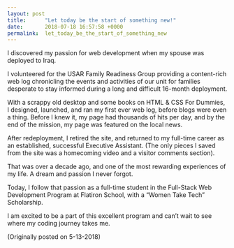 ```yaml
---
layout: post
title:      "Let today be the start of something new!"
date:       2018-07-18 16:57:58 +0000
permalink:  let_today_be_the_start_of_something_new
---
```



I discovered my passion for web development when my spouse was deployed to Iraq. 

I volunteered for the USAR Family Readiness Group providing a content-rich web log chronicling the events and activities of our unit for families desperate to stay informed during a long and difficult 16-month deployment. 

With a scrappy old desktop and some books on HTML & CSS For Dummies, I designed, launched, and ran my first ever web log, before blogs were even a thing. Before I knew it, my page had thousands of hits per day, and by the end of the mission, my page was featured on the local news. 

After redeployment, I retired the site, and returned to my full-time career as an established, successful Executive Assistant.  (The only pieces I saved from the site was a homecoming video and a visitor comments section).

That was over a decade ago, and one of the most rewarding experiences of my life. A dream and passion I never forgot.

Today, I follow that passion as a full-time student in the Full-Stack Web Development Program at Flatiron School, with a “Women Take Tech” Scholarship.

I am excited to be a part of this excellent program and can’t wait to see where my coding journey takes me.

(Originally posted on 5-13-2018)
